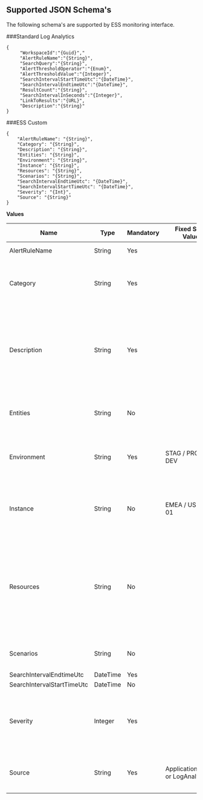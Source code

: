 
## Supported JSON Schema's
The following schema's are supported by ESS monitoring interface. 

###Standard Log Analytics 
```
{
     "WorkspaceId":"{Guid}","
     "AlertRuleName":"{String}",
     "SearchQuery":"{String}",
     "AlertThresholdOperator":"{Enum}",
     "AlertThresholdValue":"{Integer}",
     "SearchIntervalStartTimeUtc":"{DateTime}",
     "SearchIntervalEndtimeUtc":"{DateTime}",
     "ResultCount":"{String}",
     "SearchIntervalInSeconds":"{Integer}",
     "LinkToResults":"{URL}",
     "Description":"{String}"
}
```
###ESS Custom
```
{
    "AlertRuleName": "{String}​",
    "Category": "{String}",
    "Description": "{String}​",
    "Entities": "{String}",
    "Environment": "{String}",
    "Instance": "{String}",
    "Resources": "{String}​",
    "Scenarios": "{String}",
    "SearchIntervalEndtimeUtc": "{DateTime}​",
    "SearchIntervalStartTimeUtc": "{DateTime}​",
    "Severity": "{Int}",
    "Source": "{String}"
}
```
**Values**

|Name | Type | Mandatory | Fixed Set of Values | Description |
|---|---|---|---|---|
|AlertRuleName| String | Yes | | Name of the alert |
|Category|String|Yes||Typically values such as 'availability', 'security', etc.
|Description | String | Yes | | The description of the alert for the support team to read. Either more detailed explanation or link to KB |
| Entities |	String | No || Entity that initiated the action that led to the alert. |
| Environment | String | Yes | STAG / PROD / DEV |	 The environment where the monitoring platform is deployed. |
| Instance | String | No | EMEA / US or 00 / 01 | The monitoring platform instance. (Default is single instance)|
| Resources | String | No	|| Impacted (Azure) resources; VM name, SQL Server, etc. for availability alerts. Impacted groups or users for security alerts. |
| Scenarios | String | No || Impacted business scenario (if known) |
| SearchIntervalEndtimeUtc | DateTime | Yes | |		
| SearchIntervalStartTimeUtc | DateTime | No	| |	
| Severity | Integer | Yes | |The alert severity. Set by the person creating the alert and should be an integer.	 |	
| Source | String | Yes | ApplicationInsights or LogAnalytics| The source of the data store that was queried for the alert
